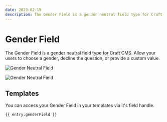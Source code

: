 ```yaml
---
date: 2023-02-19
description: The Gender Field is a gender neutral field type for Craft CMS. Allow your users to choose a gender, decline the question, or provide a custom value.
---
```


# Gender Field

The Gender Field is a gender neutral field type for Craft CMS. Allow your users to choose a gender, decline the question, or provide a custom value.

![Gender Neutral Field](./assets/images/fields/sprout-gender-field.png)

![Gender Neutral Field](./assets/images/fields/sprout-gender-field-dropdown.png)

## Templates

You can access your Gender Field in your templates via it's field handle.

``` twig
{{ entry.genderField }}
```
